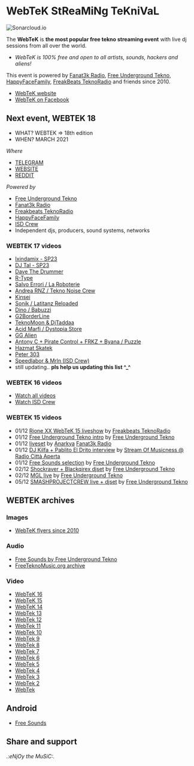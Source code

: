 # WebTeK StReaMiNg TeKniVaL

![Sonarcloud.io](https://sonarcloud.io/api/project_badges/measure?project=fabriziosalmi_webtek&metric=alert_status)

The __WebTeK__ is __the most popular free tekno streaming event__ with live dj sessions from all over the world.

- *WebTeK is 100% free and open to all artists, sounds, hackers and aliens!*

This event is powered by [Fanat3k Radio](https://www.facebook.com/Fanat3k-Radio-169340146419121/), [Free Underground Tekno](https://www.facebook.com/Free.Underground.Tekno.Radio/), [HappyFaceFamily](https://www.facebook.com/happyfacefamily.eu/), [FreakBeats TeknoRadio](https://www.facebook.com/freaks23/) and friends since 2010.

- [WebTeK website](https://webtek.live/)
- [WebTeK on Facebook](https://www.facebook.com/Worldwide.Streaming.Teknival/)

## Next event, WEBTEK 18

- WHAT? WEBTEK => 18th edition
- WHEN? MARCH 2021

*Where*

- [TELEGRAM](https://t.me/streamingteknival)
- [WEBSITE](https://webtek.live)
- [REDDIT](https://www.reddit.com/r/WebTek/)

*Powered by*

- [Free Underground Tekno](https://www.facebook.com/Free.Underground.Tekno.Radio/)
- [Fanat3k Radio](https://www.facebook.com/Fanat3k-Radio-169340146419121/)
- [Freakbeats TeknoRadio](https://www.facebook.com/freaks23/)
- [HappyFaceFamily](https://www.facebook.com/happyfacefamily.eu/)
- [ISD Crew](https://www.twitch.tv/isdcrew)
- Independent djs, producers, sound systems, networks

### WEBTEK 17 videos

- [Ixindamix - SP23](https://www.facebook.com/102812661362704/videos/382897959497805/)
- [DJ Tal - SP23](https://www.facebook.com/LoveAndDirectTV/videos/1288379918214048)
- [Dave The Drummer](https://www.facebook.com/DJDaveTheDrummer/videos/299872054520884)
- [R-Type](https://www.facebook.com/freaks23/videos/4976036569073195)
- [Salvo Errori / La Roboterie](https://www.facebook.com/Free.Underground.Tekno.Radio/videos/835478650567233/)
- [Andrea RNZ / Tekno Noise Crew](https://www.facebook.com/Free.Underground.Tekno.Radio/videos/177500100685438)
- [Kinsei](https://www.facebook.com/Free.Underground.Tekno.Radio/videos/199966678248767)
- [Sonik / Latitanz Reloaded](https://www.facebook.com/freaks23/videos/716612675901196)
- [Dino / Babuzzi](https://www.facebook.com/dino.babuzzi/videos/1013526002501080)
- [G2BorderLine](https://www.facebook.com/Free.Underground.Tekno.Radio/videos/907086606497744)
- [TeknoMoon & DjTaddaa](https://www.facebook.com/freaks23/videos/458346625130009)
- [Acid Marfi / Dystopia Store](https://www.facebook.com/freaks23/videos/3826473014063441)
- [GG Alien](https://www.facebook.com/Free.Underground.Tekno.Radio/videos/1084821835302330)
- [Antony C + Pirate Control + FRKZ + Byana / Puzzle](https://www.facebook.com/Free.Underground.Tekno.Radio/videos/405906920594500)
- [Hazmat Skatek](https://www.facebook.com/freaks23/videos/2621939378116924)
- [Peter 303](https://www.facebook.com/freaks23/videos/289859055704407)
- [Speedlabor & Mrln (ISD Crew)](https://www.youtube.com/watch?v=3_kI1SVs-Gk)
- still updating.. **pls help us updating this list ^_^**

### WEBTEK 16 videos

- [Watch all videos](https://www.facebook.com/events/3569873273086963/)
- [Watch ISD Crew](https://www.youtube.com/watch?v=HRq7FVHN0to&list=PLBd3OqtsLXasvB_NsPJj643DVRDwKjHus)

### WEBTEK 15 videos

- 01/12 [Rione XX WebTeK 15 liveshow](https://www.facebook.com/freakbeatsteknoradio/videos/1827742207342951/) by [Freakbeats TeknoRadio](https://www.facebook.com/freakbeatsteknoradio/)
- 01/12 [Free Underground Tekno intro](https://www.facebook.com/Free.Underground.Tekno.Radio/videos/297703934200305/) by [Free Underground Tekno](https://www.facebook.com/Free.Underground.Tekno.Radio/)
- 01/12 [liveset](https://webtek.live/fr/) by [Anarkya](https://www.facebook.com/anarkya.dzk) [Fanat3k Radio](https://www.facebook.com/Fanat3k-Radio-169340146419121/)
- 01/12 [DJ Kilfa + Pablito El Drito interview](https://www.facebook.com/Free.Underground.Tekno.Radio/videos/316772839049332/) by [Stream Of Musicness @ Radio Città Aperta](https://www.facebook.com/streamofmusicness/)
- 01/12 [Free Sounds selection](https://www.facebook.com/Free.Underground.Tekno.Radio/videos/297703934200305/) by [Free Underground Tekno](https://www.facebook.com/Free.Underground.Tekno.Radio/)
- 02/12 [Shockraver + Blackqirex djset](https://www.facebook.com/Free.Underground.Tekno.Radio/videos/389637561577337/) by [Free Underground Tekno](https://www.facebook.com/Free.Underground.Tekno.Radio/)
- 02/12 [MGL live](https://www.facebook.com/Free.Underground.Tekno.Radio/videos/389637561577337/) by [Free Underground Tekno](https://www.facebook.com/Free.Underground.Tekno.Radio/)
- 05/12 [SMASHPROJECTCREW live + djset](https://www.facebook.com/Free.Underground.Tekno.Radio/videos/342500939865826/) by [Free Underground Tekno](https://www.facebook.com/Free.Underground.Tekno.Radio/)


## WEBTEK archives

### Images

- [WebTeK flyers since 2010](https://github.com/fabriziosalmi/webtek/tree/master/img)

### Audio

- [Free Sounds by Free Underground Tekno](https://sound.freeundergroundtekno.org/)
- [FreeTeknoMusic.org archive](https://freeteknomusic.org/)

### Video

- [WebTeK 16](https://www.facebook.com/events/3569873273086963/)
- [WebTeK 15](https://www.facebook.com/events/932163350504838/)
- [WebTeK 14](https://www.facebook.com/events/1775114982505491/)
- [WebTek 13](https://www.google.it/search?q=webtek+13&safe=active&source=lnms&tbm=vid&sa=X)
- [WebTek 12](https://www.google.it/search?q=webtek+12&safe=active&source=lnms&tbm=vid&sa=X)
- [WebTek 11](https://www.google.it/search?q=webtek+11&safe=active&source=lnms&tbm=vid&sa=X)
- [WebTek 10](https://www.google.it/search?q=webtek+10&safe=active&source=lnms&tbm=vid&sa=X)
- [WebTek 9](https://www.google.it/search?q=webtek+9&safe=active&source=lnms&tbm=vid&sa=X)
- [WebTek 8](https://www.google.it/search?q=webtek+8&safe=active&source=lnms&tbm=vid&sa=X)
- [WebTek 7](https://www.google.it/search?q=webtek+7&safe=active&source=lnms&tbm=vid&sa=X)
- [WebTek 6](https://www.google.it/search?q=webtek+6&safe=active&source=lnms&tbm=vid&sa=X)
- [WebTek 5](https://www.google.it/search?q=webtek+5&safe=active&source=lnms&tbm=vid&sa=X)
- [WebTek 4](https://www.google.it/search?q=webtek+4&safe=active&source=lnms&tbm=vid&sa=X)
- [WebTek 3](https://www.google.it/search?q=webtek+3&safe=active&source=lnms&tbm=vid&sa=X)
- [WebTek 2](https://www.google.it/search?q=webtek+2&safe=active&source=lnms&tbm=vid&sa=X)
- [WebTek](https://www.google.it/search?q=webtek+2010&safe=active&source=lnms&tbm=vid&sa=X)

## Android

- [Free Sounds](https://play.google.com/store/apps/details?id=org.freeundergroundtekno.sound)

## Share and support

_.:eNjOy the MuSiC:._

